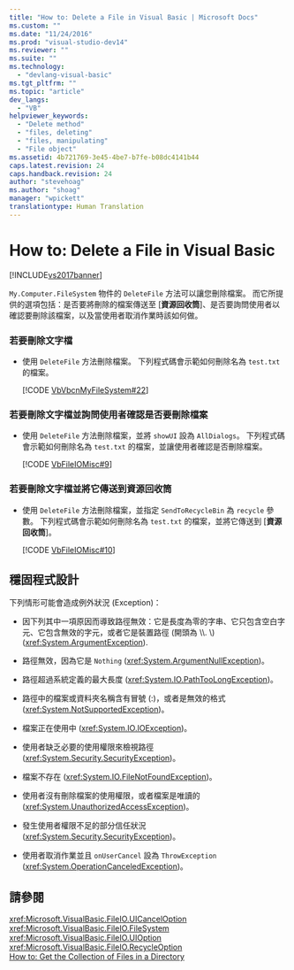 ```yaml
---
title: "How to: Delete a File in Visual Basic | Microsoft Docs"
ms.custom: ""
ms.date: "11/24/2016"
ms.prod: "visual-studio-dev14"
ms.reviewer: ""
ms.suite: ""
ms.technology: 
  - "devlang-visual-basic"
ms.tgt_pltfrm: ""
ms.topic: "article"
dev_langs: 
  - "VB"
helpviewer_keywords: 
  - "Delete method"
  - "files, deleting"
  - "files, manipulating"
  - "File object"
ms.assetid: 4b721769-3e45-4be7-b7fe-b08dc4141b44
caps.latest.revision: 24
caps.handback.revision: 24
author: "stevehoag"
ms.author: "shoag"
manager: "wpickett"
translationtype: Human Translation
---
```

# How to: Delete a File in Visual Basic
[!INCLUDE[vs2017banner](../../../../csharp/includes/vs2017banner.md)]

`My.Computer.FileSystem` 物件的 `DeleteFile` 方法可以讓您刪除檔案。  而它所提供的選項包括：是否要將刪除的檔案傳送至 \[**資源回收筒**\]、是否要詢問使用者以確認要刪除該檔案，以及當使用者取消作業時該如何做。  
  
### 若要刪除文字檔  
  
-   使用 `DeleteFile` 方法刪除檔案。  下列程式碼會示範如何刪除名為 `test.txt` 的檔案。  
  
     [!CODE [VbVbcnMyFileSystem#22](../CodeSnippet/VS_Snippets_VBCSharp/VbVbcnMyFileSystem#22)]  
  
### 若要刪除文字檔並詢問使用者確認是否要刪除檔案  
  
-   使用 `DeleteFile` 方法刪除檔案，並將 `showUI` 設為 `AllDialogs`。  下列程式碼會示範如何刪除名為 `test.txt` 的檔案，並讓使用者確認是否刪除檔案。  
  
     [!CODE [VbFileIOMisc#9](../CodeSnippet/VS_Snippets_VBCSharp/VbFileIOMisc#9)]  
  
### 若要刪除文字檔並將它傳送到資源回收筒  
  
-   使用 `DeleteFile` 方法刪除檔案，並指定 `SendToRecycleBin` 為 `recycle` 參數。  下列程式碼會示範如何刪除名為 `test.txt` 的檔案，並將它傳送到 \[**資源回收筒**\]。  
  
     [!CODE [VbFileIOMisc#10](../CodeSnippet/VS_Snippets_VBCSharp/VbFileIOMisc#10)]  
  
## 穩固程式設計  
 下列情形可能會造成例外狀況 \(Exception\)：  
  
-   因下列其中一項原因而導致路徑無效：它是長度為零的字串、它只包含空白字元、它包含無效的字元，或者它是裝置路徑 \(開頭為 \\\\.  \\\) \(<xref:System.ArgumentException>\).  
  
-   路徑無效，因為它是 `Nothing` \(<xref:System.ArgumentNullException>\)。  
  
-   路徑超過系統定義的最大長度 \(<xref:System.IO.PathTooLongException>\)。  
  
-   路徑中的檔案或資料夾名稱含有冒號 \(:\)，或者是無效的格式 \(<xref:System.NotSupportedException>\)。  
  
-   檔案正在使用中 \(<xref:System.IO.IOException>\)。  
  
-   使用者缺乏必要的使用權限來檢視路徑 \(<xref:System.Security.SecurityException>\)。  
  
-   檔案不存在 \(<xref:System.IO.FileNotFoundException>\)。  
  
-   使用者沒有刪除檔案的使用權限，或者檔案是唯讀的 \(<xref:System.UnauthorizedAccessException>\)。  
  
-   發生使用者權限不足的部分信任狀況 \(<xref:System.Security.SecurityException>\)。  
  
-   使用者取消作業並且 `onUserCancel` 設為 `ThrowException` \(<xref:System.OperationCanceledException>\)。  
  
## 請參閱  
 <xref:Microsoft.VisualBasic.FileIO.UICancelOption>   
 <xref:Microsoft.VisualBasic.FileIO.FileSystem>   
 <xref:Microsoft.VisualBasic.FileIO.UIOption>   
 <xref:Microsoft.VisualBasic.FileIO.RecycleOption>   
 [How to: Get the Collection of Files in a Directory](../../../../visual-basic/developing-apps/programming/drives-directories-files/how-to-get-the-collection-of-files-in-a-directory.md)